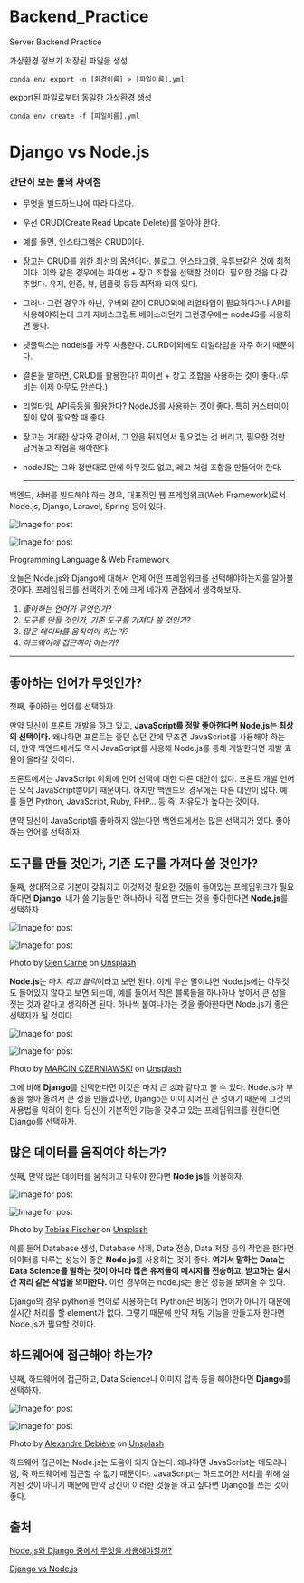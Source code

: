# Backend_Practice
Server Backend Practice



가상환경 정보가 저장된 파일을 생성

```
conda env export -n [환경이름] > [파일이름].yml		
```

export된 파일로부터 동일한 가상환경 생성

```
conda env create -f [파일이름].yml
```



# Django vs Node.js

### 간단히 보는 둘의 차이점

- 무엇을 빌드하느냐에 따라 다르다.

- 우선 CRUD(Create Read Update Delete)를 알아야 한다.

- 예를 들면, 인스타그램은 CRUD이다. 

- 장고는 CRUD를 위한 최선의 옵션이다. 블로그, 인스타그램, 유튜브같은 것에 최적이다. 이와 같은 경우에는 파이썬 + 장고 조합을 선택할 것이다. 필요한 것을 다 갖추었다. 유저, 인증, 뷰, 템플릿 등등 최적화 되어 있다.

- 그러나 그런 경우가 아닌, 우버와 같이 CRUD외에 리얼타임이 필요하다거나 API를 사용해야하는데 그게 자바스크립트 베이스라던가 그런경우에는 nodeJS를 사용하면 좋다.

- 넷플릭스는 nodejs를 자주 사용한다. CURD이외에도 리얼타임을 자주 하기 때문이다.

- 결론을 말하면, CRUD를 활용한다? 파이썬 + 장고 조합을 사용하는 것이 좋다.(루비는 이제 아무도 안쓴다.)

- 리얼타임, API등등을 활용한다? NodeJS를 사용하는 것이 좋다. 특히 커스터마이징이 많이 팔요할 때 좋다.

- 장고는 거대한 상자와 같아서, 그 안을 뒤지면서 필요없는 건 버리고, 필요한 것만 남겨놓고 작업을 해야한다.

- nodeJS는 그와 정반대로 안에 아무것도 없고, 레고 처럼 조합을 만들어야 한다.

  -------

백엔드, 서버를 빌드해야 하는 경우, 대표적인 웹 프레임워크(Web Framework)로서 Node.js, Django, Laravel, Spring 등이 있다.

![Image for post](https://miro.medium.com/max/60/1*01I2trhGiiqkawu0_A5fPA.png?q=20)

![Image for post](https://miro.medium.com/max/634/1*01I2trhGiiqkawu0_A5fPA.png)

Programming Language & Web Framework

오늘은 Node.js와 Django에 대해서 언제 어떤 프레임워크를 선택해야하는지를 알아볼 것이다. 프레임워크를 선택하기 전에 크게 네가지 관점에서 생각해보자.

1. *좋아하는 언어가 무엇인가?*
2. *도구를 만들 것인가, 기존 도구를 가져다 쓸 것인가?*
3. *많은 데이터를 움직여야 하는가?*
4. *하드웨어에 접근해야 하는가?*

------

## 좋아하는 언어가 무엇인가?

첫째, 좋아하는 언어를 선택하자.

만약 당신이 프론트 개발을 하고 있고, **JavaScript를 정말 좋아한다면 Node.js는 최상의 선택이다.** 왜냐하면 프론트는 좋던 싫던 간에 무조건 JavaScript를 사용해야 하는데, 만약 백엔드에서도 역시 JavaScript를 사용해 Node.js를 통해 개발한다면 개발 효율이 올라갈 것이다.

프론트에서는 JavaScript 이외에 언어 선택에 대한 다른 대안이 없다. 프론트 개발 언어는 오직 JavaScript뿐이기 때문이다. 하지만 백엔드의 경우에는 다른 대안이 많다. 예를 들면 Python, JavaScript, Ruby, PHP… 등 즉, 자유도가 높다는 것이다.

만약 당신이 JavaScript를 좋아하지 않는다면 백엔드에서는 많은 선택지가 있다. 좋아하는 언어를 선택하자.

## 도구를 만들 것인가, 기존 도구를 가져다 쓸 것인가?

둘째, 상대적으로 기본이 갖춰지고 이것저것 필요한 것들이 들어있는 프레임워크가 필요하다면 **Django**, 내가 쓸 기능들만 하나하나 직접 만드는 것을 좋아한다면 **Node.js**를 선택하자.

![Image for post](https://miro.medium.com/max/60/0*AfK27PLXEXUWiZiw?q=20)

![Image for post](https://miro.medium.com/max/5472/0*AfK27PLXEXUWiZiw)

Photo by [Glen Carrie](https://unsplash.com/@glencarrie?utm_source=medium&utm_medium=referral) on [Unsplash](https://unsplash.com/?utm_source=medium&utm_medium=referral)

**Node.js**는 마치 *레고 블럭*이라고 보면 된다. 이게 무슨 말이냐면 Node.js에는 아무것도 들어있지 않다고 보면 되는데, 예를 들어서 작은 블록들을 하나하나 쌓아서 큰 성을 짓는 것과 같다고 생각하면 된다. 하나씩 붙여나가는 것을 좋아한다면 Node.js가 좋은 선택지가 될 것이다.

![Image for post](https://miro.medium.com/max/60/0*rxjQvv7irOh3VdUs?q=20)

![Image for post](https://miro.medium.com/max/3192/0*rxjQvv7irOh3VdUs)

Photo by [MARCIN CZERNIAWSKI](https://unsplash.com/@marcin777?utm_source=medium&utm_medium=referral) on [Unsplash](https://unsplash.com/?utm_source=medium&utm_medium=referral)

그에 비해 **Django**를 선택한다면 이것은 마치 *큰 성*과 같다고 볼 수 있다. Node.js가 부품을 쌓아 올려서 큰 성을 만들었다면, Django는 이미 지어진 큰 성이기 때문에 그것의 사용법을 익혀야 한다. 당신이 기본적인 기능을 갖추고 있는 프레임워크를 원한다면 Django를 선택하자.

## 많은 데이터를 움직여야 하는가?

셋째, 만약 많은 데이터를 움직이고 다뤄야 한다면 **Node.js**를 이용하자.

![Image for post](https://miro.medium.com/max/60/0*m-EOZRY6qEFm7tJZ?q=20)

![Image for post](https://miro.medium.com/max/4032/0*m-EOZRY6qEFm7tJZ)

Photo by [Tobias Fischer](https://unsplash.com/@tofi?utm_source=medium&utm_medium=referral) on [Unsplash](https://unsplash.com/?utm_source=medium&utm_medium=referral)

예를 들어 Database 생성, Database 삭제, Data 전송, Data 저장 등의 작업을 한다면 데이터를 다루는 성능이 좋은 **Node.js**를 사용하는 것이 좋다. **여기서 말하는 Data는 Data Science를 말하는 것이 아니라 많은 유저들이 메시지를 전송하고, 받고하는 실시간 처리 같은 작업을 의미한다.** 이런 경우에는 node.js는 좋은 성능을 보여줄 수 있다.

Django의 경우 python을 언어로 사용하는데 Python은 비동기 언어가 아니기 때문에 실시간 처리를 할 element가 없다. 그렇기 때문에 만약 채팅 기능을 만들고자 한다면 Node.js가 필요할 것이다.

## 하드웨어에 접근해야 하는가?

넷째, 하드웨어에 접근하고, Data Science나 이미지 압축 등을 해야한다면 **Django**를 선택하자.

![Image for post](https://miro.medium.com/max/60/0*DV4iB9k24F65wLac?q=20)

![Image for post](https://miro.medium.com/max/5530/0*DV4iB9k24F65wLac)

Photo by [Alexandre Debiève](https://unsplash.com/@alexkixa?utm_source=medium&utm_medium=referral) on [Unsplash](https://unsplash.com/?utm_source=medium&utm_medium=referral)

하드웨어 접근에는 Node.js는 도움이 되지 않는다. 왜냐햐면 JavaScript는 메모리나 램, 즉 하드웨어에 접근할 수 없기 때문이다. JavaScript는 하드코어한 처리를 위해 설계된 것이 아니기 때문에 만약 당신이 이러한 것들을 하고 싶다면 Django를 쓰는 것이 좋다.

## 출처

[Node.js와 Django 중에서 무엇을 사용해야할까?](https://medium.com/@hshine1226/node-js%EC%99%80-django-%EC%A4%91%EC%97%90%EC%84%9C-%EB%AC%B4%EC%97%87%EC%9D%84-%EC%82%AC%EC%9A%A9%ED%95%B4%EC%95%BC%ED%95%A0%EA%B9%8C-ea8ae375aaaa)

[Django vs Node.js](https://sw-ko.tistory.com/76)